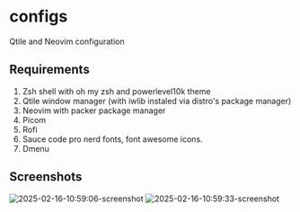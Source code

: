 # configs
Qtile and Neovim configuration



## Requirements 

1. Zsh shell with oh my zsh and powerlevel10k theme
2. Qtile window manager (with iwlib instaled via distro's package manager)
3. Neovim with packer package manager
4. Picom
5. Rofi
6. Sauce code pro nerd fonts, font awesome icons.
7. Dmenu


## Screenshots
![2025-02-16-10:59:06-screenshot](https://github.com/user-attachments/assets/c4691c15-f3df-4ab9-9264-31edd077905a)
![2025-02-16-10:59:33-screenshot](https://github.com/user-attachments/assets/a0d372ee-fb6a-4181-8655-0c431677807b)
